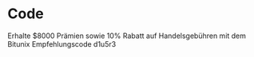 # Code
Erhalte $8000 Prämien sowie 10% Rabatt auf Handelsgebühren mit dem Bitunix Empfehlungscode d1u5r3 
